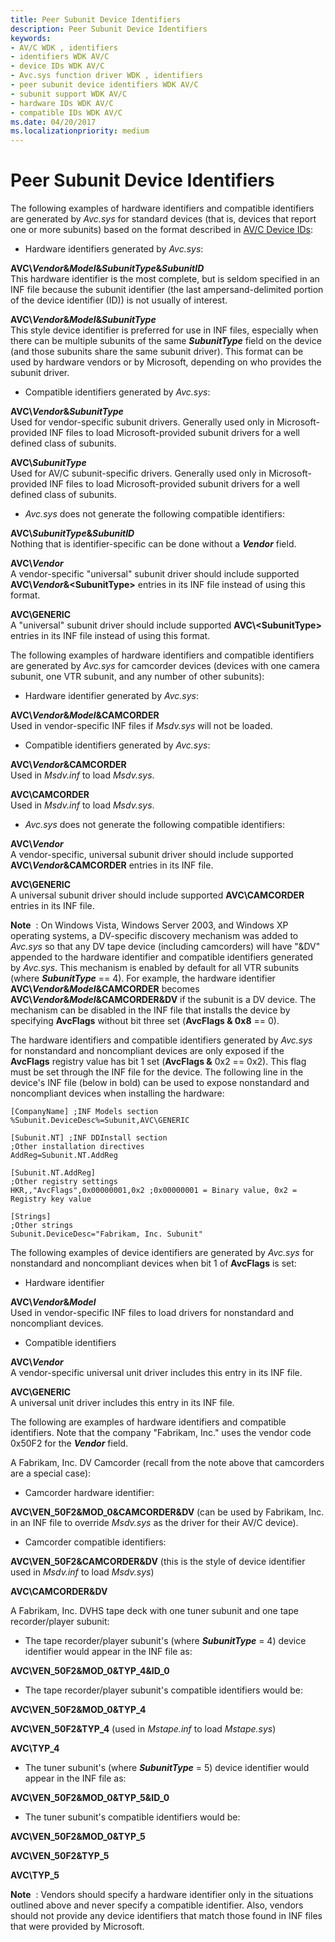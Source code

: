 ```yaml
---
title: Peer Subunit Device Identifiers
description: Peer Subunit Device Identifiers
keywords:
- AV/C WDK , identifiers
- identifiers WDK AV/C
- device IDs WDK AV/C
- Avc.sys function driver WDK , identifiers
- peer subunit device identifiers WDK AV/C
- subunit support WDK AV/C
- hardware IDs WDK AV/C
- compatible IDs WDK AV/C
ms.date: 04/20/2017
ms.localizationpriority: medium
---
```


# Peer Subunit Device Identifiers


The following examples of hardware identifiers and compatible identifiers are generated by *Avc.sys* for standard devices (that is, devices that report one or more subunits) based on the format described in [AV/C Device IDs](av-c-device-identifiers.md):

-   Hardware identifiers generated by *Avc.sys*:

<a href="" id="avc-vendor-model-subunittype-subunitid"></a>**AVC\\*Vendor*&*Model*&*SubunitType*&*SubunitID***  
This hardware identifier is the most complete, but is seldom specified in an INF file because the subunit identifier (the last ampersand-delimited portion of the device identifier (ID)) is not usually of interest.

<a href="" id="avc-vendor-model-subunittype"></a>**AVC\\*Vendor*&*Model*&*SubunitType***  
This style device identifier is preferred for use in INF files, especially when there can be multiple subunits of the same ***SubunitType*** field on the device (and those subunits share the same subunit driver). This format can be used by hardware vendors or by Microsoft, depending on who provides the subunit driver.

-   Compatible identifiers generated by *Avc.sys*:

<a href="" id="avc-vendor-subunittype"></a>**AVC\\*Vendor*&*SubunitType***  
Used for vendor-specific subunit drivers. Generally used only in Microsoft-provided INF files to load Microsoft-provided subunit drivers for a well defined class of subunits.

<a href="" id="avc-subunittype"></a>**AVC\\*SubunitType***  
Used for AV/C subunit-specific drivers. Generally used only in Microsoft-provided INF files to load Microsoft-provided subunit drivers for a well defined class of subunits.

-   *Avc.sys* does not generate the following compatible identifiers:

<a href="" id="avc-subunittype-subunitid"></a>**AVC\\*SubunitType*&*SubunitID***  
Nothing that is identifier-specific can be done without a ***Vendor*** field.

<a href="" id="avc-vendor"></a>**AVC\\*Vendor***  
A vendor-specific "universal" subunit driver should include supported **AVC\\*Vendor*&&lt;SubunitType&gt;** entries in its INF file instead of using this format.

<a href="" id="avc-generic"></a>**AVC\\GENERIC**  
A "universal" subunit driver should include supported **AVC\\&lt;SubunitType&gt;** entries in its INF file instead of using this format.

The following examples of hardware identifiers and compatible identifiers are generated by *Avc.sys* for camcorder devices (devices with one camera subunit, one VTR subunit, and any number of other subunits):

-   Hardware identifier generated by *Avc.sys*:

<a href="" id="avc-vendor-model-camcorder"></a>**AVC\\*Vendor*&*Model*&CAMCORDER**  
Used in vendor-specific INF files if *Msdv.sys* will not be loaded.

-   Compatible identifiers generated by *Avc.sys*:

<a href="" id="avc-vendor-camcorder"></a>**AVC\\*Vendor*&CAMCORDER**  
Used in *Msdv.inf* to load *Msdv.sys*.

<a href="" id="avc-camcorder"></a>**AVC\\CAMCORDER**  
Used in *Msdv.inf* to load *Msdv.sys*.

-   *Avc.sys* does not generate the following compatible identifiers:

<a href="" id="avc-vendor"></a>**AVC\\*Vendor***  
A vendor-specific, universal subunit driver should include supported **AVC\\*Vendor*&CAMCORDER** entries in its INF file.

<a href="" id="avc-generic"></a>**AVC\\GENERIC**  
A universal subunit driver should include supported **AVC\\CAMCORDER** entries in its INF file.

**Note**  : On Windows Vista, Windows Server 2003, and Windows XP operating systems, a DV-specific discovery mechanism was added to *Avc.sys* so that any DV tape device (including camcorders) will have "&DV" appended to the hardware identifier and compatible identifiers generated by *Avc.sys*. This mechanism is enabled by default for all VTR subunits (where ***SubunitType*** == 4). For example, the hardware identifier **AVC\\*Vendor*&*Model*&CAMCORDER** becomes **AVC\\*Vendor*&*Model*&CAMCORDER&DV** if the subunit is a DV device. The mechanism can be disabled in the INF file that installs the device by specifying **AvcFlags** without bit three set (**AvcFlags & 0x8** == 0).

 

The hardware identifiers and compatible identifiers generated by *Avc.sys* for nonstandard and noncompliant devices are only exposed if the **AvcFlags** registry value has bit 1 set (**AvcFlags &** 0x2 == 0x2). This flag must be set through the INF file for the device. The following line in the device's INF file (below in bold) can be used to expose nonstandard and noncompliant devices when installing the hardware:

```INF
[CompanyName] ;INF Models section
%Subunit.DeviceDesc%=Subunit,AVC\GENERIC

[Subunit.NT] ;INF DDInstall section
;Other installation directives
AddReg=Subunit.NT.AddReg

[Subunit.NT.AddReg]
;Other registry settings
HKR,,"AvcFlags",0x00000001,0x2 ;0x00000001 = Binary value, 0x2 = Registry key value

[Strings]
;Other strings
Subunit.DeviceDesc="Fabrikam, Inc. Subunit"
```

The following examples of device identifiers are generated by *Avc.sys* for nonstandard and noncompliant devices when bit 1 of **AvcFlags** is set:

-   Hardware identifier

<a href="" id="avc-vendor-model"></a>**AVC\\*Vendor*&*Model***  
Used in vendor-specific INF files to load drivers for nonstandard and noncompliant devices.

-   Compatible identifiers

<a href="" id="avc-vendor"></a>**AVC\\*Vendor***  
A vendor-specific universal unit driver includes this entry in its INF file.

<a href="" id="avc-generic"></a>**AVC\\GENERIC**  
A universal unit driver includes this entry in its INF file.

The following are examples of hardware identifiers and compatible identifiers. Note that the company "Fabrikam, Inc." uses the vendor code 0x50F2 for the ***Vendor*** field.

A Fabrikam, Inc. DV Camcorder (recall from the note above that camcorders are a special case):

-   Camcorder hardware identifier:

<a href="" id="avc-ven-50f2-mod-0-camcorder-dv--can-be-used-by-fabrikam--inc--in-an-inf-file-to-override-msdv-sys-as-the-driver-for-their-av-c-device--"></a>**AVC\\VEN\_50F2&MOD\_0&CAMCORDER&DV** (can be used by Fabrikam, Inc. in an INF file to override *Msdv.sys* as the driver for their AV/C device).  

-   Camcorder compatible identifiers:

<a href="" id="avc-ven-50f2-camcorder-dv--this-is-the-style-of-device-identifier-used-in-msdv-inf-to-load-msdv-sys-"></a>**AVC\\VEN\_50F2&CAMCORDER&DV** (this is the style of device identifier used in *Msdv.inf* to load *Msdv.sys*)  

<a href="" id="avc-camcorder-dv"></a>**AVC\\CAMCORDER&DV**  

A Fabrikam, Inc. DVHS tape deck with one tuner subunit and one tape recorder/player subunit:

-   The tape recorder/player subunit's (where ***SubunitType*** = 4) device identifier would appear in the INF file as:

<a href="" id="avc-ven-50f2-mod-0-typ-4-id-0"></a>**AVC\\VEN\_50F2&MOD\_0&TYP\_4&ID\_0**  

-   The tape recorder/player subunit's compatible identifiers would be:

<a href="" id="avc-ven-50f2-mod-0-typ-4"></a>**AVC\\VEN\_50F2&MOD\_0&TYP\_4**  

<a href="" id="avc-ven-50f2-typ-4--used-in-mstape-inf-to-load-mstape-sys-"></a>**AVC\\VEN\_50F2&TYP\_4** (used in *Mstape.inf* to load *Mstape.sys*)  

<a href="" id="avc-typ-4"></a>**AVC\\TYP\_4**  

-   The tuner subunit's (where ***SubunitType*** = 5) device identifier would appear in the INF file as:

<a href="" id="avc-ven-50f2-mod-0-typ-5-id-0"></a>**AVC\\VEN\_50F2&MOD\_0&TYP\_5&ID\_0**  

-   The tuner subunit's compatible identifiers would be:

<a href="" id="avc-ven-50f2-mod-0-typ-5"></a>**AVC\\VEN\_50F2&MOD\_0&TYP\_5**  

<a href="" id="avc-ven-50f2-typ-5"></a>**AVC\\VEN\_50F2&TYP\_5**  

<a href="" id="avc-typ-5"></a>**AVC\\TYP\_5**  

**Note**  : Vendors should specify a hardware identifier only in the situations outlined above and never specify a compatible identifier. Also, vendors should not provide any device identifiers that match those found in INF files that were provided by Microsoft.

 

 

 




